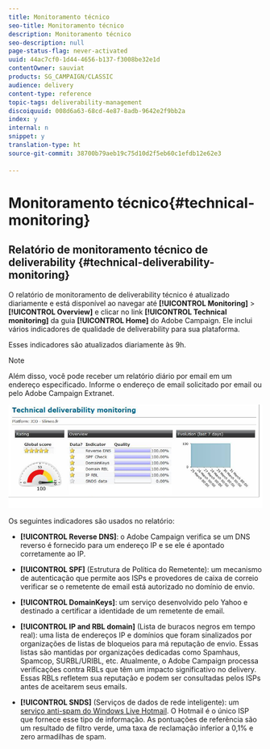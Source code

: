 ```yaml
---
title: Monitoramento técnico
seo-title: Monitoramento técnico
description: Monitoramento técnico
seo-description: null
page-status-flag: never-activated
uuid: 44ac7cf0-1d44-4656-b137-f3008be32e1d
contentOwner: sauviat
products: SG_CAMPAIGN/CLASSIC
audience: delivery
content-type: reference
topic-tags: deliverability-management
discoiquuid: 008d6a63-68cd-4e87-8adb-9642e2f9bb2a
index: y
internal: n
snippet: y
translation-type: ht
source-git-commit: 38700b79aeb19c75d10d2f5eb60c1efdb12e62e3

---
```



# Monitoramento técnico{#technical-monitoring}

## Relatório de monitoramento técnico de deliverability {#technical-deliverability-monitoring}

O relatório de monitoramento de deliverability técnico é atualizado diariamente e está disponível ao navegar até **[!UICONTROL Monitoring]** > **[!UICONTROL Overview]** e clicar no link **[!UICONTROL Technical monitoring]** da guia **[!UICONTROL Home]** do Adobe Campaign. Ele inclui vários indicadores de qualidade de deliverability para sua plataforma.

Esses indicadores são atualizados diariamente às 9h.

>[!NOTE]
>
>Além disso, você pode receber um relatório diário por email em um endereço especificado. Informe o endereço de email solicitado por email ou pelo Adobe Campaign Extranet.

![](assets/s_tn_del_monitoring.png)

Os seguintes indicadores são usados no relatório:

* **[!UICONTROL Reverse DNS]**: o Adobe Campaign verifica se um DNS reverso é fornecido para um endereço IP e se ele é apontado corretamente ao IP.

* **[!UICONTROL SPF]** (Estrutura de Política do Remetente): um mecanismo de autenticação que permite aos ISPs e provedores de caixa de correio verificar se o remetente de email está autorizado no domínio de envio.

   <!--
    >[!NOTE]
    >
    >The SPF may look **[!UICONTROL Acceptable]** (instead of **[!UICONTROL Good]**) since the report is currently unable to detect the presence of a “redirect” or “include” mechanism. This bug has been submitted to Adobe Campaign R&D to be fixed. In the meantime, please feel free to add 15 points to your global score to obtain your real rating (a **[!UICONTROL Good]** one corresponds to 96 points or higher).
    -->

* **[!UICONTROL DomainKeys]**: um serviço desenvolvido pelo Yahoo e destinado a certificar a identidade de um remetente de email.

* **[!UICONTROL IP and RBL domain]** (Lista de buracos negros em tempo real): uma lista de endereços IP e domínios que foram sinalizados por organizações de listas de bloqueios para má reputação de envio. Essas listas são mantidas por organizações dedicadas como Spamhaus, Spamcop, SURBL/URIBL, etc. Atualmente, o Adobe Campaign processa verificações contra RBLs que têm um impacto significativo no delivery. Essas RBLs refletem sua reputação e podem ser consultadas pelos ISPs antes de aceitarem seus emails.

* **[!UICONTROL SNDS]** (Serviços de dados de rede inteligente): um [serviço anti-spam do Windows Live Hotmail](https://sendersupport.olc.protection.outlook.com/snds/FAQ.aspx). O Hotmail é o único ISP que fornece esse tipo de informação. As pontuações de referência são um resultado de filtro verde, uma taxa de reclamação inferior a 0,1% e zero armadilhas de spam.

<!--
* **[!UICONTROL Reputation Authority]**: This WatchGuard’s score is calculated in real time according to the feedback received from their network worldwide, and also from the different users who use their software.

    Administrators can use such tools to apply a first level filter on their messaging servers.
    If you click on the IP link within the technical report, it will lead you to reputationauthority.org, where you will have the possibility to clean the IP history and get a neutral score again.
    Nevertheless, this action is limited to a number of times per month.
    Please also be aware there is no support provided by WatchGuard‘s Reputation Authority (sending delisting requests is therefore useless). Otherwise, this scoring is based on the following: 
    * Message content (for example: presence of spam words). 
    * IP/Domains reputation (for example: your IPs are listed on an RBL). 
    * IP configuration (for example: IPs associated to different domains). 
    * Volumes sent by IP (for example: presence of peaks or significant variations).
    
    * **[!UICONTROL Sender Score]** : A database of reputed servers ([https://www.senderscore.org/](https://www.senderscore.org/)) issuing a score created by Return Path about your reputation. Think of it like a credit score, but for email senders.-->

<!--## Delivery Reports - Broadcast Statistics {#delivery-reports-broadcast-statistics}

Each delivery will generate a broadcast statistics report when you open a delivery in the “Deliveries List”, which includes some reputation metrics that may impact your deliverability:

![](assets/s_tn_del_monitoring.png)-->
